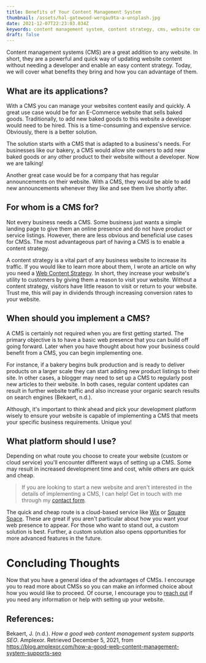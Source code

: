 ```yaml
---
title: Benefits of Your Content Management System
thumbnail: /assets/hal-gatewood-werqau9ta-a-unsplash.jpg
date: 2021-12-07T22:23:03.034Z
keywords: content management system, content strategy, cms, website content
draft: false
---
```


Content management systems (CMS) are a great addition to any website. In
short, they are a powerful and quick way of updating website content without
needing a developer and enable an easy content strategy. Today, we will cover
what benefits they bring and how you can advantage of them.

## What are its applications?  

With a CMS you can manage your websites content easily and quickly. A great use case would be for an E-Commerce website that sells baked goods. Traditionally, to add new baked goods to this website a developer would need to be hired. This is a time-consuming and expensive service. Obviously, there is a better solution.

The solution starts with a CMS that is adapted to a business's needs. For businesses like our bakery, a CMS would allow site owners to add new baked goods or any other product to their website without a developer. Now we are talking!

Another great case would be for a company that has regular announcements on their website. With a CMS, they would be able to add new announcements whenever they like and see them live shortly after.

## For whom is a CMS for? 

Not every business needs a CMS. Some business just wants a simple landing page to give them an online presence and do not have product or service listings. However, there are less obvious and beneficial use cases for CMSs. The most advantageous part of having a CMS is to enable a content strategy.

A content strategy is a vital part of any business website to increase its traffic. If you would like to learn more about them, I wrote an article on why you need a [Web Content Strategy](/blog/misc_blog/posts/web-content-strategies). In short, they increase your website's utility to customers by giving them a reason to visit your website. Without a content strategy, visitors have little reason to visit or return to your website. Trust me, this will pay in dividends through increasing conversion rates to your website.

## When should you implement a CMS? 

A CMS is certainly not required when you are first getting started. The primary objective is to have a basic web presence that you can build off going forward. Later when you have thought about how your business could benefit from a CMS, you can begin implementing one.

For instance, if a bakery begins bulk production and is ready to deliver products on a larger scale they can start adding new product listings to their site. In other cases, a blogger may need to set up a CMS to regularly post new articles to their website. In both cases, regular content updates can result in further website traffic and also increase your organic search results on search engines (Bekaert, n.d.).

Although, it's important to think ahead and pick your development platform wisely to ensure your website is capable of implementing a CMS that meets your specific business requirements. Unique you!

## What platform should I use?

Depending on what route you choose to create your website (custom or cloud service) you'll encounter different ways of setting up a CMS. Some may result in increased development time and cost, while others are quick and cheap.

> If you are looking to start a new website and aren't interested in the details of implementing a CMS, I can help! Get in touch with me through my [contact form](/contact/).

The quick and cheap route is a cloud-based service like [Wix](https://www.wix.com/html5bing/hiker-create-wix?utm_source=bing&utm_campaign=MS_Wix_NEW%5Ewix_English-x&experiment_id=wix%5Ebe%5E79783360752420%5Ewix&msclkid=54351382aa8f1907e3a4722fa1e5c727&utm_medium=cpc) or [Square Space](<https://www.squarespace.com/website-design/?channel=pbr&subchannel=bing&campaign=pbr-dr-bing-ca-en-squarespace-core-e&subcampaign=(brand-core_squarespace_e)&&utm_source=bing&utm_medium=pbr&utm_campaign=pbr-dr-bing-ca-en-squarespace-core-e&utm_term=squarespace&gclid=114e81f9afab165c8218e054a425a4bb&gclsrc=3p.ds&msclkid=114e81f9afab165c8218e054a425a4bb&utm_content=brand-core&gclid=114e81f9afab165c8218e054a425a4bb&gclsrc=3p.ds>). These are great if you aren't particular about how you want your web presence to appear. For those who want to stand out, a custom solution is best. Further, a custom solution also opens opportunities for more advanced features in the future.

# Concluding Thoughts 

Now that you have a general idea of the advantages of CMSs. I encourage you to read more about CMSs so you can make an informed choice about how you would like to proceed. Of course, I encourage you to [reach out](/contact/) if you need any information or help with setting up your website.

## References:

Bekaert, J. (n.d.). _How a good web content management system supports SEO_. Amplexor. Retrieved December 5, 2021, from https://blog.amplexor.com/how-a-good-web-content-management-system-supports-seo
